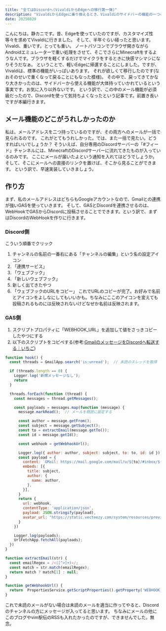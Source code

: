```yaml
---
title: "全てはDiscordへ(VivaldiからEdgeへの移行第一弾)"
description: "VivaldiからEdgeに乗り換えるとき、Vivaldiのサイドバーの機能の一つのメール機能をDiscordとGmailを組み合わせてやったろうという記事です。"
date: 20250829
---
```

こんにちは。静カニです。昔、Edgeを使っていたのですが、カスタマイズ性等々を求めてVivaldiに行きました。
そして、半年ぐらい経ったと思います。Vivaldi、重いです。とっても重い。
ノートパソコンでブラウザ開きながらAndroidエミュレーターで重い処理をさせて、そこでさらにMinecraftをするような人です。ブラウザを軽くするだけでマイクラをするときに快感マシマシになりそうだなぁ。
ということで、軽いEdgeに帰還することにしました。ですが、Vivaldiは、標準の機能がいっぱいあります。
それが欲しくて移行したのです(なおそのせいで重くなって戻ることにもなった模様)。
その中で、戻ってきてかなり大きかったのは、サイドバーから使える機能が大体持っていかれているという事実です。お気に入り以外ないです。
という訳で、この中のメール機能が必須級だったので、Discordを使って気持ちよくなったという記事です。前置き長いですが本編行きます。
## メール機能のどこがうれしかったのか
私は、メールアドレスを二つ持っているのですが、その両方へのメールが一括で見られるのです。
これがとてもうれしかった。では、また一括で見たい。どうすればいいでしょうか？
そういえば、自分専用のDiscordサーバーの「#フィード」チャンネルには、MinecraftのDiscordサーバーに流れてきたものが入っているのみです。
ここにメールが届いたよという通知を入れてはどうでしょうか。そして、そこにメールへの直接のリンクを置けば、そこから見ることができます。
という訳で、早速実装していきましょう。
## 作り方
まず、私のメールアドレスはどちらもGoogleアカウントなので、Gmailとの連携が強いGASを使っていきます。
そして、GASとDiscordを連携させるのは、WebHookでGASからDiscordに投稿させることでできます。という訳で、まずはDiscordのWebHookを作りに行きます。
### Discord側
こういう順番でクリック


1. チャンネルの名前の一番右にある「チャンネルの編集」という名の設定アイコン
1. 「連携サービス」
1. 「ウェブフック」
1. 「新しいウェブフック」  
1. 新しく出てきたやつ
1. 「ウェブフックのURLをコピー」
これでURLのコピーが完了。お好みで名前とアイコンをよしなにしてもいいかも。ちなみにここのアイコンを変えても投稿されるものには反映されないけどなぜか名前は反映されます。
### GAS側


1. スクリプトプロパティに「WEBHOOK_URL」を追加して値をさっきコピーしたやつにする
1. 以下のスクリプトをコピペする(参考:[GmailのメッセージをDiscordへ転送する｜いちご](https://note.com/lispict/n/n674157c0ebb8))
```javascript
function hook() {
  const threads = GmailApp.search('is:unread');  // 未読のスレッドを取得

  if (threads.length == 0) {
    Logger.log('新規メッセージなし');
    return
  }

  threads.forEach(function (thread) {
    const messages = thread.getMessages();

    const payloads = messages.map(function (message) {
      message.markRead();  // メールを既読に設定する

      const author = message.getFrom();
      const subject = message.getSubject();
      const to = extractEmail(message.getTo());
      const id = message.getId();

      const webhook = getWebhookUrl();

      Logger.log({ author: author, subject: subject, to: to, id: id })
      const payload = {
        content: `GMail: https://mail.google.com/mail/u/${to}/#inbox/${id}`,
        embeds: [{
          title: subject,
          author: {
            name: author,
          },
        }],
      }
      return {
        url: webhook,
        contentType: 'application/json',
        payload: JSON.stringify(payload),
        avatar_url: "https://static.vecteezy.com/system/resources/previews/002/557/425/original/google-mail-icon-logo-isolated-on-transparent-background-free-vector.jpg"
      }
    })

    Logger.log(payloads);
    UrlFetchApp.fetchAll(payloads);
  })
}

function extractEmail(str) {
  const emailRegex = /<([^>]+)>/;
  const match = str.match(emailRegex);
  return match ? match[1] : null;
}

function getWebhookUrl() {
  return  PropertiesService.getScriptProperties().getProperty('WEBHOOK_URL');
}
```
これで未読のメールがない場合は未読のメールを適当に作ってやると、Discordのチャンネルの方にメッセージが入ってると思います。
ちなみにメールの他にこのブログやvim駅伝のRSSも入れたかったのですが、できませんでした。無念。

